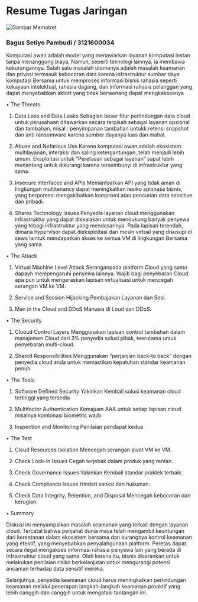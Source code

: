 # Resume Tugas Jaringan

![Gambar Memotret](https://www.seekpng.com/png/detail/416-4164571_logo-pens-png-electronic-engineering-polytechnic-institute-of.png)
### Bagus Setiyo Pambudi / 3121600034



Komputasi awan adalah model yang menawarkan layanan komputasi instan tanpa menanggung biaya. Namun, seperti teknologi lainnya, ia membawa kekurangannya. Salah satu masalah utamanya adalah masalah keamanan dan privasi termasuk kebocoran data karena infrastruktur sumber daya komputasi Bersama untuk memproses informasi bisnis rahasia seperti kekayaan intelektual, rahasia dagang, dan informasi rahasia pelanggan yang dapat menyebabkan aktort yang tidak berwenang dapat mengkaksesnya

•	The Threats
1.	Data Loss and Data Leaks
Sebagian besar fitur perlindungan data cloud untuk perusahaan ditawarkan secara terpisah sebagai layanan opsional dan tambahan, misal : penyimpanan tambahan untukk retensi snapshot dan anti ransomware karena sumber dayanya luas dan mahal.

2.	Abuse and Nefarious Use
Karena komputasi awan adalah ekosistem multilayanan, interaksi dan saling ketergantungan, telah menjadi lebih umum. Eksploitasi untuk “Peretasan sebagai layanan” sapat lebih menantang untuk dikurangi karena tersembunyi di infrastruktur yang sama.

3.	Insecure Interfacee and APIs
Memanfaatkan API yang tidak aman di lingkungan multitenancy dapat meningkatkan resiko spionase bisnis, yang berpotensi mengakibatkan kompromi atau pencurian data sensitive dan pribadi.

4.	Shares Technology Issues
Penyedia layanan cloud menggunakan infrastruktur yang dapat diskalakan untuk mendukung banyak penyewa yang tebagi infrastruktur yang mendasarinya. Pada lapisan terendah, dimana hypervisor dapat dieksploitasi dari mesin virtual yang disusupi di sewa laintuk mendapatkan akses ke semua VM di lingkungan Bersama yang sama.

•	The Attack
1.	Virtual Machine Level Attack
Seranganpada platform Cloud yang sama dapayh mempengaruhi penyewa lainnya. Wajib bagi penyebaran Cloud apa pun untuk mengeraskan lapisan virtualisasi untuk mencegah serangan VM ke VM.

2.	Service and Session Hijacking
Pembajakan Layanan dan Sesi.

3.	Man in the Cloud and DDoS
Manusia di Loud dan DDoS.


•	The Security
1.	Clooud Control Layers
Menggunakan lapisan control tambahan dalam manajemen Cloud dari 3% penyedia solusi pihak, teerutama untuk penyebaran multi-cloud.

2.	Shared Responsibilities
Menggunakan “perjanjian back-to back” dengan penyedia cloud anda untuk memastikan kepatuhan standar keamanan penuh

•	The Tools
1.	Software Defined Security
Yakinkan Kembali solusi keamanan cloud tertinggi yang tersedia

2.	Multifactor Authentication
Kemajuan AAA untuk setiap lapisan cloud misalnya kombinasi biometric wajib

3.	Inspection and Monitoring
Penilaian pendapat kedua

•	The Test
1.	Cloud Resources Isolation
Mencegah serangan pivot VM ke VM.

2.	Check Lock-in Issues
Cegah terjebak dalam produk yang rentan.

3.	Check Governance Issues
Yakinkan Kembali standar praktek terbaik.

4.	Check Compliance Issues
Hindari sanksi dan hukuman.

5.	Check Data Integrity, Retention, and Disposal
Mencegah kebocoran dan kerugian.

•	Summary

Diskusi ini menyampaikan masalah keamanan yang terkait dengan layanan cloud. Tercatat bahwa penjahat dunia maya telah mengambil keuntungan dari kerentanan dalam ekosistem bersama dan kurangnya kontrol keamanan yang efektif, yang menyebabkan penyalahgunaan platform. Peretas dapat secara ilegal mengakses informasi rahasia penyewa lain yang berada di infrastruktur cloud yang sama. Oleh karena itu, bisnis disarankan untuk melakukan penilaian risiko berkelanjutan untuk mengurangi potensi ancaman terhadap data sensitif mereka.

Selanjutnya, penyedia keamanan cloud harus meningkatkan perlindungan keamanan melalui penerapan langkah-langkah keamanan proaktif yang lebih canggih dan canggih untuk mengatasi tantangan ini.












